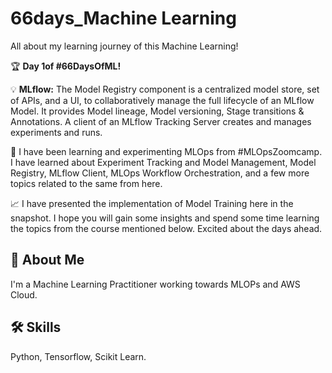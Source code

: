 # **66days_Machine Learning**
All about my learning journey of this Machine Learning!

🏆 **Day 1of #66DaysOfML!** 

💡 **MLflow:**
The Model Registry component is a centralized model store, set of APIs, and a UI, to collaboratively manage the full lifecycle of an MLflow Model. It provides Model lineage, Model versioning, Stage transitions & Annotations. A client of an MLflow Tracking Server creates and manages experiments and runs.

🎯 I have been learning and experimenting MLOps from #MLOpsZoomcamp. I have learned about Experiment Tracking and Model Management, Model Registry, MLflow Client, MLOps Workflow Orchestration, and a few more topics related to the same from here.

📈 I have presented the implementation of Model Training here in the snapshot. I hope you will gain some insights and spend some time learning the topics from the course mentioned below. Excited about the days ahead.











## **🚀 About Me**
I'm a Machine Learning Practitioner working towards MLOPs and AWS Cloud.

## **🛠 Skills**
Python, Tensorflow, Scikit Learn.
